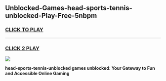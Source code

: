 
## Unblocked-Games-head-sports-tennis-unblocked-Play-Free-5nbpm
<h3>
<a href="https://premium76.site?title=head-sports-tennis-unblocked&ref=23A">CLICK TO PLAY</a></h3>
<hr>

<h3>
<a href="https://premium76.site?title=head-sports-tennis-unblocked&ref=23A">CLICK 2 PLAY</a>
  
</h3>

<a href="https://premium76.site?title=head-sports-tennis-unblocked&ref=23A"><img src="https://clearcache.store/games.png"></a>


**head-sports-tennis-unblocked games unblocked: Your Gateway to Fun and Accessible Online Gaming**
